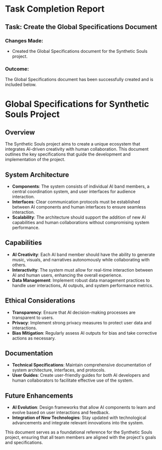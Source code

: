 # Task Completion Report

## Task: Create the Global Specifications Document

### Changes Made:
- Created the Global Specifications document for the Synthetic Souls project.

### Outcome:
The Global Specifications document has been successfully created and is included below.

# Global Specifications for Synthetic Souls Project

## Overview
The Synthetic Souls project aims to create a unique ecosystem that integrates AI-driven creativity with human collaboration. This document outlines the key specifications that guide the development and implementation of the project.

## System Architecture
- **Components**: The system consists of individual AI band members, a central coordination system, and user interfaces for audience interaction.
- **Interfaces**: Clear communication protocols must be established between AI components and human interfaces to ensure seamless interaction.
- **Scalability**: The architecture should support the addition of new AI capabilities and human collaborations without compromising system performance.

## Capabilities
- **AI Creativity**: Each AI band member should have the ability to generate music, visuals, and narratives autonomously while collaborating with others.
- **Interactivity**: The system must allow for real-time interaction between AI and human users, enhancing the overall experience.
- **Data Management**: Implement robust data management practices to handle user interactions, AI outputs, and system performance metrics.

## Ethical Considerations
- **Transparency**: Ensure that AI decision-making processes are transparent to users.
- **Privacy**: Implement strong privacy measures to protect user data and interactions.
- **Bias Mitigation**: Regularly assess AI outputs for bias and take corrective actions as necessary.

## Documentation
- **Technical Specifications**: Maintain comprehensive documentation of system architecture, interfaces, and protocols.
- **User Guides**: Create user-friendly guides for both AI developers and human collaborators to facilitate effective use of the system.

## Future Enhancements
- **AI Evolution**: Design frameworks that allow AI components to learn and evolve based on user interactions and feedback.
- **Integration of New Technologies**: Stay updated with technological advancements and integrate relevant innovations into the system.

This document serves as a foundational reference for the Synthetic Souls project, ensuring that all team members are aligned with the project's goals and specifications.
